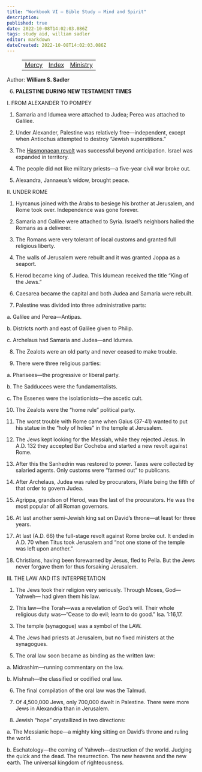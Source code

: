 ```yaml
---
title: "Workbook VI — Bible Study — Mind and Spirit"
description: 
published: true
date: 2022-10-08T14:02:03.086Z
tags: study aid, william sadler
editor: markdown
dateCreated: 2022-10-08T14:02:03.086Z
---
```


<figure class="table chapter-navigator">
	<table>
		<tbody>
		<tr>
			<td><a href="/en/article/William_S_Sadler/Workbook_6_Bible_Study/Mercy">Mercy</a></td>
			<td><a href="/en/article/William_S_Sadler/Workbook_6_Bible_Study/Index">Index</a></td>
			<td><a href="/en/article/William_S_Sadler/Workbook_6_Bible_Study/Ministry">Ministry</a></td>
		</tr>
		</tbody>
	</table>
</figure>

Author: **William S. Sadler**


6. **PALESTINE DURING NEW TESTAMENT TIMES**

I. FROM ALEXANDER TO POMPEY

1. Samaria and Idumea were attached to Judea; Perea was attached to Galilee.

2. Under Alexander, Palestine was relatively free—independent, except when Antiochus attempted to destroy “Jewish superstitions.”

3. The [Hasmonaean revolt](http://www.history.umd.edu/Faculty/HLapin/HIST282/282HerodRoman.pdf) was successful beyond anticipation. Israel was expanded in territory.

4. The people did not like military priests—a five-year civil war broke out.

5. Alexandra, Jannaeus’s widow, brought peace.

II. UNDER ROME

1. Hyrcanus joined with the Arabs to besiege his brother at Jerusalem, and Rome took over. Independence was gone forever.

2. Samaria and Galilee were attached to Syria. Israel’s neighbors hailed the Romans as a deliverer.

3. The Romans were very tolerant of local customs and granted full religious liberty.

4. The walls of Jerusalem were rebuilt and it was granted Joppa as a seaport.

5. Herod became king of Judea. This Idumean received the title “King of the Jews.”

6. Caesarea became the capital and both Judea and Samaria were rebuilt.

7. Palestine was divided into three administrative parts:

a. Galilee and Perea—Antipas.

b. Districts north and east of Galilee given to Philip.

c. Archelaus had Samaria and Judea—and Idumea.

8. The Zealots were an old party and never ceased to make trouble.

9. There were three religious parties:

a. Pharisees—the progressive or liberal party.

b. The Sadducees were the fundamentalists.

c. The Essenes were the isolationists—the ascetic cult.

10. The Zealots were the “home rule” political party.

11. The worst trouble with Rome came when Gaius (37-41) wanted to put his statue in the “holy of holies” in the temple at Jerusalem.

12. The Jews kept looking for the Messiah, while they rejected Jesus. In A.D. 132 they accepted Bar Cocheba and started a new revolt against Rome.

13. After this the Sanhedrin was restored to power. Taxes were collected by salaried agents. Only customs were “farmed out” to publicans.

14. After Archelaus, Judea was ruled by procurators, Pilate being the fifth of that order to govern Judea.

15. Agrippa, grandson of Herod, was the last of the procurators. He was the most popular of all Roman governors.

16. At last another semi-Jewish king sat on David’s throne—at least for three years.

17. At last (A.D. 66) the full-stage revolt against Rome broke out. It ended in A.D. 70 when Titus took Jerusalem and “not one stone of the temple was left upon another.”

18. Christians, having been forewarned by Jesus, fled to Pella. But the Jews never forgave them for thus forsaking Jerusalem.

III. THE LAW AND ITS INTERPRETATION

1. The Jews took their religion very seriously. Through Moses, God—Yahweh— had given them his law.

2. This law—the Torah—was a revelation of God’s will. Their whole religious duty was—”Cease to do evil; learn to do good.” Isa. 1:16,17.

3. The temple (synagogue) was a symbol of the LAW.

4. The Jews had priests at Jerusalem, but no fixed ministers at the synagogues.

5. The oral law soon became as binding as the written law:

a. Midrashim—running commentary on the law.

b. Mishnah—the classified or codified oral law.

6. The final compilation of the oral law was the Talmud.

7. Of 4,500,000 Jews, only 700,000 dwelt in Palestine. There were more Jews in Alexandria than in Jerusalem.

8. Jewish “hope” crystallized in two directions:

a. The Messianic hope—a mighty king sitting on David’s throne and ruling the world.

b. Eschatology—the coming of Yahweh—destruction of the world. Judging the quick and the dead. The resurrection. The new heavens and the new earth. The universal kingdom of righteousness.


<br>

